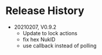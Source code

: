 # Release History

* 20210207, V0.9.2
  * Update to lock actions
  * fix hex NukID
  * use callback instead of polling
